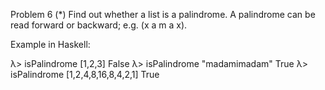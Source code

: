 Problem 6
(*) Find out whether a list is a palindrome. A palindrome can be read forward or backward; e.g. (x a m a x).

Example in Haskell:

λ> isPalindrome [1,2,3]
False
λ> isPalindrome "madamimadam"
True
λ> isPalindrome [1,2,4,8,16,8,4,2,1]
True